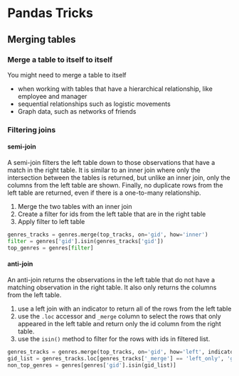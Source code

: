 # Pandas Tricks

## Merging tables

### Merge a table to itself to itself

You might need to merge a table to itself  

* when working with tables that have a hierarchical relationship, like employee and manager  
* sequential relationships such as logistic movements  
* Graph data, such as networks of friends

### Filtering joins

#### semi-join

A semi-join filters the left table down to those observations that have a match in the right table. It is similar to an inner join where only the intersection between the tables is returned, but unlike an inner join, only the columns from the left table are shown. Finally, no duplicate rows from the left table are returned, even if there is a one-to-many relationship.  

1. Merge the two tables with an inner join  
2. Create a filter for ids from the left table that are in the right table  
3. Apply filter to left table  

```python
genres_tracks = genres.merge(top_tracks, on='gid', how='inner')
filter = genres['gid'].isin(genres_tracks['gid'])
top_genres = genres[filter]
```

#### anti-join

An anti-join returns the observations in the left table that do not have a matching observation in the right table. It also only returns the columns from the left table.  

1. use a left join with an indicator to return all of the rows from the left table  
2. use the `.loc` accessor and `_merge` column to select the rows that only appeared in the left table and return only the id column from the right table.
3. use the `isin()` method to filter for the rows with ids in filtered list. 

```python
genres_tracks = genres.merge(top_tracks, on='gid', how='left', indicator=True)
gid_list = genres_tracks.loc[genres_tracks['_merge'] == 'left_only', 'gid']
non_top_genres = genres[genres['gid'].isin(gid_list)]
```
